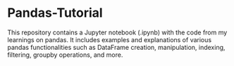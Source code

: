 # Pandas-Tutorial
This repository contains a Jupyter notebook (.ipynb) with the code from my learnings on pandas. It includes examples and explanations of various pandas functionalities such as DataFrame creation, manipulation, indexing, filtering, groupby operations, and more.
